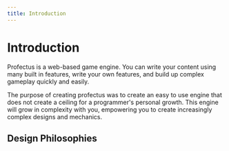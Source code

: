 ```yaml
---
title: Introduction
---
```

# Introduction

Profectus is a web-based game engine. You can write your content using many built in features, write your own features, and build up complex gameplay quickly and easily.

The purpose of creating profectus was to create an easy to use engine that does not create a ceiling for a programmer's personal growth. This engine will grow in complexity with you, empowering you to create increasingly complex designs and mechanics.

## Design Philosophies
